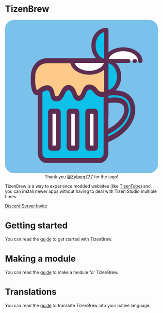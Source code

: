 # TizenBrew

<p align="center">
    <img src="./.github/assets/logo.png">
    <br>
    <a>Thank you <a href="https://github.com/Zyborg777">@Zyborg777</a> for the logo!</a>
</p>

TizenBrew is a way to experience modded websites (like [TizenTube](https://github.com/reisxd/TizenTube)) and you can install newer apps without having to deal with Tizen Studio multiple times.

[Discord Server Invite](https://discord.gg/m2P7v8Y2qR)

# Getting started

You can read the [guide](./docs/README.md) to get started with TizenBrew.

# Making a module

You can read the [guide](./docs/MODULES.md) to make a module for TizenBrew.

# Translations

You can read the [guide](./docs/TRANSLATION.md) to translate TizenBrew into your native language.
